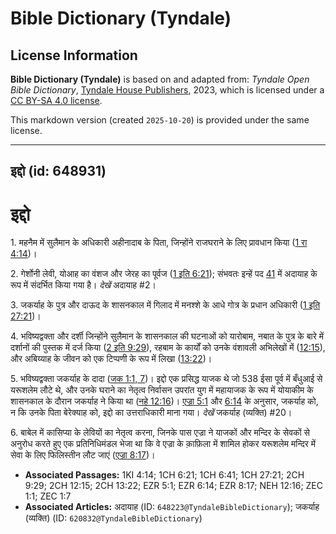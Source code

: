 # Bible Dictionary (Tyndale)

## License Information

**Bible Dictionary (Tyndale)** is based on and adapted from: _Tyndale Open Bible Dictionary_, [Tyndale House Publishers](https://tyndaleopenresources.com/), 2023, which is licensed under a [CC BY-SA 4.0 license](https://creativecommons.org/licenses/by-sa/4.0/legalcode.en).

This markdown version (created `2025-10-20`) is provided under the same license.



--------------------------------

## इद्दो (id: 648931)

इद्दो
=====

1\. महनैम में सुलैमान के अधिकारी अहीनादाब के पिता, जिन्होंने राजघराने के लिए प्रावधान किया ([1 रा 4:14](https://ref.ly/1Kgs4:14))।

2\. गेर्शोनी लेवी, योआह का वंशज और जेरह का पूर्वज ([1 इति 6:21](https://ref.ly/1Chr6:21)); संभवतः इन्हें पद [41](https://ref.ly/1Chr6:41) में अदायाह के रूप में संदर्भित किया गया है। *देखें* अदायाह \#2।

3\. जकर्याह के पुत्र और दाऊद के शासनकाल में गिलाद में मनश्शे के आधे गोत्र के प्रधान अधिकारी ([1 इति 27:21](https://ref.ly/1Chr27:21))।

4\. भविष्यद्वक्ता और दर्शी जिन्होंने सुलैमान के शासनकाल की घटनाओं को यारोबाम, नबात के पुत्र के बारे में दर्शानों की पुस्तक में दर्ज किया ([2 इति 9:29](https://ref.ly/2Chr9:29)), रहबाम के कार्यों को उनके वंशावली अभिलेखों में ([12:15](https://ref.ly/2Chr12:15)), और अबिय्याह के जीवन को एक टिप्पणी के रूप में लिखा ([13:22](https://ref.ly/2Chr13:22))।

5\. भविष्यद्वक्ता जकर्याह के दादा ([जक 1:1, 7](https://ref.ly/Zech1:1,Zech1:7))। इद्दो एक प्रसिद्ध याजक थे जो 538 ईसा पूर्व में बँधुआई से यरूशलेम लौटे थे, और उनके घराने का नेतृत्व निर्वासन उपरांत युग में महायाजक के रूप में योयाकीम के शासनकाल के दौरान जकर्याह ने किया था ([नहे 12:16](https://ref.ly/Neh12:16))। [एज्रा 5:1](https://ref.ly/Ezra5:1) और [6:14](https://ref.ly/Ezra6:14) के अनुसार, जकर्याह को, न कि उनके पिता बेरेक्याह को, इद्दो का उत्तराधिकारी माना गया। *देखें* जकर्याह (व्यक्ति) \#20।

6\. बाबेल में कासिप्या के लेवियों का नेतृत्व करना, जिनके पास एज्रा ने याजकों और मन्दिर के सेवकों से अनुरोध करते हुए एक प्रतिनिधिमंडल भेजा था कि वे एज्रा के क़ाफ़िला में शामिल होकर यरूशलेम मन्दिर में सेवा के लिए फिलिस्तीन लौट जाएं ([एज्रा 8:17](https://ref.ly/Ezra8:17))।

* **Associated Passages:** 1KI 4:14; 1CH 6:21; 1CH 6:41; 1CH 27:21; 2CH 9:29; 2CH 12:15; 2CH 13:22; EZR 5:1; EZR 6:14; EZR 8:17; NEH 12:16; ZEC 1:1; ZEC 1:7
* **Associated Articles:** अदायाह (ID: `648223@TyndaleBibleDictionary`); जकर्याह (व्यक्ति) (ID: `620832@TyndaleBibleDictionary`)

